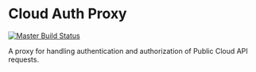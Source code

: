 # Cloud Auth Proxy

[![Master Build Status](https://travis-ci.org/kgraney/cloud_auth_proxy.svg?branch=master)](https://travis-ci.org/kgraney/cloud_auth_proxy)

A proxy for handling authentication and authorization of Public Cloud API
requests.

